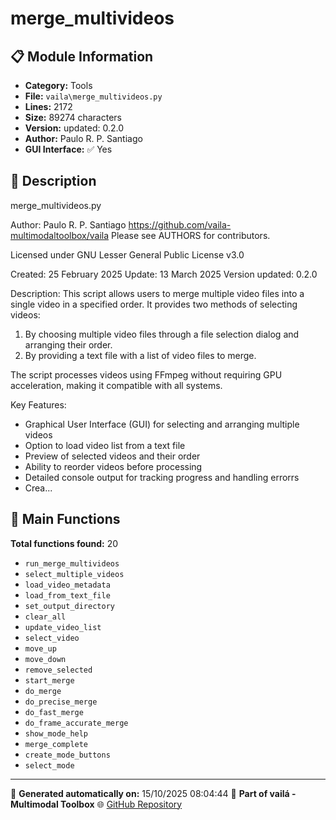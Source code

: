 # merge_multivideos

## 📋 Module Information

- **Category:** Tools
- **File:** `vaila\merge_multivideos.py`
- **Lines:** 2172
- **Size:** 89274 characters
- **Version:** updated: 0.2.0
- **Author:** Paulo R. P. Santiago
- **GUI Interface:** ✅ Yes

## 📖 Description


merge_multivideos.py

Author: Paulo R. P. Santiago
https://github.com/vaila-multimodaltoolbox/vaila
Please see AUTHORS for contributors.

Licensed under GNU Lesser General Public License v3.0

Created: 25 February 2025
Update: 13 March 2025
Version updated: 0.2.0

Description:
This script allows users to merge multiple video files into a single video in a specified order.
It provides two methods of selecting videos:
1. By choosing multiple video files through a file selection dialog and arranging their order.
2. By providing a text file with a list of video files to merge.

The script processes videos using FFmpeg without requiring GPU acceleration, making it compatible
with all systems.

Key Features:
- Graphical User Interface (GUI) for selecting and arranging multiple videos
- Option to load video list from a text file
- Preview of selected videos and their order
- Ability to reorder videos before processing
- Detailed console output for tracking progress and handling errorrs
- Crea...

## 🔧 Main Functions

**Total functions found:** 20

- `run_merge_multivideos`
- `select_multiple_videos`
- `load_video_metadata`
- `load_from_text_file`
- `set_output_directory`
- `clear_all`
- `update_video_list`
- `select_video`
- `move_up`
- `move_down`
- `remove_selected`
- `start_merge`
- `do_merge`
- `do_precise_merge`
- `do_fast_merge`
- `do_frame_accurate_merge`
- `show_mode_help`
- `merge_complete`
- `create_mode_buttons`
- `select_mode`




---

📅 **Generated automatically on:** 15/10/2025 08:04:44
🔗 **Part of vailá - Multimodal Toolbox**
🌐 [GitHub Repository](https://github.com/vaila-multimodaltoolbox/vaila)
